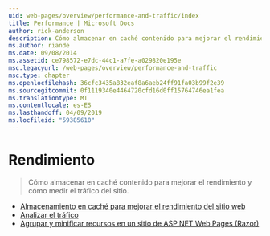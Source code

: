 ```yaml
---
uid: web-pages/overview/performance-and-traffic/index
title: Performance | Microsoft Docs
author: rick-anderson
description: Cómo almacenar en caché contenido para mejorar el rendimiento y cómo medir el tráfico del sitio.
ms.author: riande
ms.date: 09/08/2014
ms.assetid: ce798572-e7dc-44c1-a7fe-a029820e195e
msc.legacyurl: /web-pages/overview/performance-and-traffic
msc.type: chapter
ms.openlocfilehash: 36cfc3435a832eaf8a6aeb24ff91fa03b99f2e39
ms.sourcegitcommit: 0f1119340e4464720cfd16d0ff15764746ea1fea
ms.translationtype: MT
ms.contentlocale: es-ES
ms.lasthandoff: 04/09/2019
ms.locfileid: "59385610"
---
```

# <a name="performance"></a>Rendimiento

> Cómo almacenar en caché contenido para mejorar el rendimiento y cómo medir el tráfico del sitio.


- [Almacenamiento en caché para mejorar el rendimiento del sitio web](15-caching-to-improve-the-performance-of-your-website.md)
- [Analizar el tráfico](14-analyzing-traffic.md)
- [Agrupar y minificar recursos en un sitio de ASP.NET Web Pages (Razor)](bundling-and-minifying-assets-in-an-aspnet-web-pages-razor-site.md)
